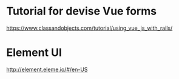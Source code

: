 # Tutorial for devise Vue forms
https://www.classandobjects.com/tutorial/using_vue_js_with_rails/

# Element UI
http://element.eleme.io/#/en-US
